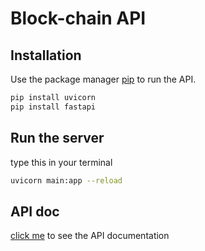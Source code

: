 # Block-chain API

## Installation

Use the package manager [pip](https://pip.pypa.io/en/stable/) to run the API.

```bash
pip install uvicorn
pip install fastapi
```

## Run the server

type this in your terminal

```bash
uvicorn main:app --reload
```

## API doc

[click me](https://pip.pypa.io/en/stable/) to see the API documentation
